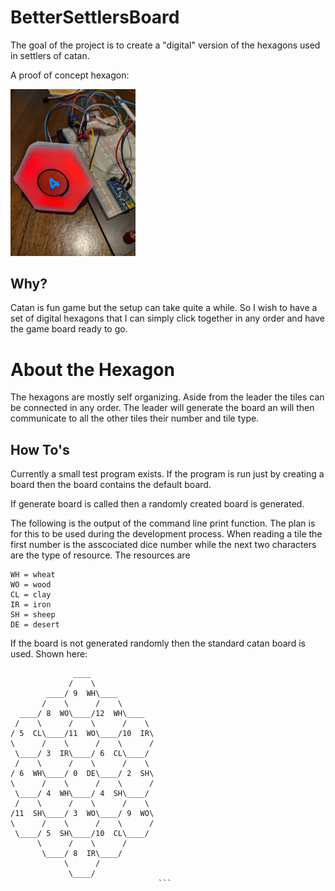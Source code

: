 # BetterSettlersBoard
The goal of the project is to create a "digital" version of the hexagons used in settlers of catan. 

A proof of concept hexagon:

<img src="docs/images/CatanHexagon.jpeg" alt="drawing" width="200"/>

## Why?
Catan is fun game but the setup can take quite a while. So I wish to have a set of digital hexagons
that I can simply click together in any order and have the game board ready to go.

# About the Hexagon
The hexagons are mostly self organizing. Aside from the leader the tiles can be connected in any order. The leader will generate the board an will then communicate to all the other tiles their number and tile type. 

## How To's
Currently a small test program exists. If the program is run just by
creating a board then the board contains the default board. 

If generate board is called then a randomly created board is generated.

The following is the output of the command line print function.
The plan is for this to be used during the development process.
When reading a tile the first number is the asscociated dice number while the next two characters are the type of resource. 
The resources are
```
WH = wheat
WO = wood
CL = clay
IR = iron
SH = sheep
DE = desert
```

If the board is not generated randomly then the standard catan board is 
used. Shown here:
```
              ____
             /    \
        ____/ 9  WH\____
       /    \      /    \
  ____/ 8  WO\____/12  WH\____
 /    \      /    \      /    \
/ 5  CL\____/11  WO\____/10  IR\
\      /    \      /    \      /
 \____/ 3  IR\____/ 6  CL\____/
 /    \      /    \      /    \
/ 6  WH\____/ 0  DE\____/ 2  SH\
\      /    \      /    \      /
 \____/ 4  WH\____/ 4  SH\____/
 /    \      /    \      /    \
/11  SH\____/ 3  WO\____/ 9  WO\
\      /    \      /    \      /
 \____/ 5  SH\____/10  CL\____/
      \      /    \      /
       \____/ 8  IR\____/
            \      /
             \____/
			                     ```

